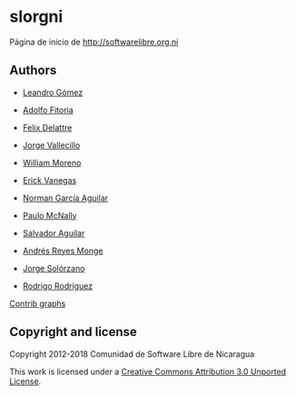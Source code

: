 slorgni
=======

Página de inicio de http://softwarelibre.org.ni

## Authors

* [Leandro Gómez](https://github.com/leogg)

* [Adolfo Fitoria](https://github.com/fitoria)

* [Felix Delattre](https://github.com/xamanu)

* [Jorge Vallecillo](https://github.com/altmas5)

* [William Moreno](https://github.com/williamjmorenor)

* [Erick Vanegas](https://github.com/eveevans)

* [Norman García Aguilar](https://github.com/n0rman)

* [Paulo McNally](https://github.com/paulomcnally)

* [Salvador Aguilar](https://github.com/riper81)

* [Andrés Reyes Monge](https://github.com/armonge)

* [Jorge Solórzano](https://github.com/jorsol)

* [Rodrigo Rodríguez](https://github.com/roirobo)

 [Contrib graphs](https://github.com/leogg/slorgni/graphs/contributors)

## Copyright and license

Copyright 2012-2018 Comunidad de Software Libre de Nicaragua

This work is licensed under a [Creative Commons Attribution 3.0 Unported License](http://creativecommons.org/licenses/by/3.0/).
